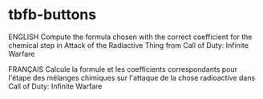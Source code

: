 # tbfb-buttons

ENGLISH
Compute the formula chosen with the correct coefficient for the chemical step in Attack of the Radiactive Thing from Call of Duty: Infinite Warfare

FRANÇAIS
Calcule la formule et les coefficients correspondants pour l'étape des mélanges chimiques sur l'attaque de la chose radioactive dans Call of Duty: Infinite Warfare